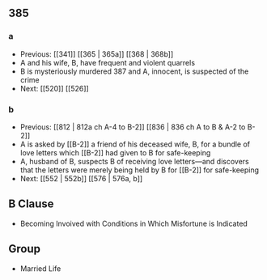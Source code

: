 ## 385
### a
- Previous: [[341]] [[365 | 365a]] [[368 | 368b]] 
- A and his wife, B, have frequent and violent quarrels
- B is mysteriously murdered 387 and A, innocent, is suspected of the crime
- Next: [[520]] [[526]] 

### b
- Previous: [[812 | 812a ch A-4 to B-2]] [[836 | 836 ch A to B &amp; A-2 to B-2]] 
- A is asked by [[B-2]] a friend of his deceased wife, B, for a bundle of love letters which [[B-2]] had given to B for safe-keeping
- A, husband of B, suspects B of receiving love letters—and discovers that the letters were merely being held by B for [[B-2]] for safe-keeping
- Next: [[552 | 552b]] [[576 | 576a, b]] 

## B Clause
- Becoming Invoived with Conditions in Which Misfortune is Indicated

## Group
- Married Life

